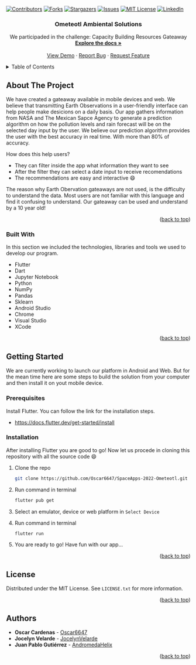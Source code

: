 <!-- Improved compatibility of back to top link: See: https://github.com/othneildrew/Best-README-Template/pull/73 -->
<a name="NASA Space Apps Challenge: Ometeotl"></a>
<!--
*** Thanks for checking out the Best-README-Template. If you have a suggestion
*** that would make this better, please fork the repo and create a pull request
*** or simply open an issue with the tag "enhancement".
*** Don't forget to give the project a star!
*** Thanks again! Now go create something AMAZING! :D
-->



<!-- PROJECT SHIELDS -->
<!--
*** I'm using markdown "reference style" links for readability.
*** Reference links are enclosed in brackets [ ] instead of parentheses ( ).
*** See the bottom of this document for the declaration of the reference variables
*** for contributors-url, forks-url, etc. This is an optional, concise syntax you may use.
*** https://www.markdownguide.org/basic-syntax/#reference-style-links
-->
[![Contributors][contributors-shield]][contributors-url]
[![Forks][forks-shield]][forks-url]
[![Stargazers][stars-shield]][stars-url]
[![Issues][issues-shield]][issues-url]
[![MIT License][license-shield]][license-url]
[![LinkedIn][linkedin-shield]][linkedin-url]

  <h3 align="center">Ometeotl Ambiental Solutions</h3>

  <p align="center">
    We participaded in the challenge: Capacity Building Resources Gateaway
    <br />
    <a href="https://github.com/Oscar6647/SpaceApps-2022-Ometeotl"><strong>Explore the docs »</strong></a>
    <br />
    <br />
    <a href="https://drive.google.com/file/d/1QWwP7SG6py8EyWiH0IRyxO52G0_y9S-i/view?usp=sharing">View Demo</a>
    ·
    <a href="https://github.com/othneildrew/Best-README-Template/issues">Report Bug</a>
    ·
    <a href="https://github.com/othneildrew/Best-README-Template/issues">Request Feature</a>
  </p>
</div>



<!-- TABLE OF CONTENTS -->
<details>
  <summary>Table of Contents</summary>
  <ol>
    <li>
      <a href="#about-the-project">About The Project</a>
      <ul>
        <li><a href="#built-with">Built With</a></li>
      </ul>
    </li>
    <li>
      <a href="#getting-started">Getting Started</a>
      <ul>
        <li><a href="#prerequisites">Prerequisites</a></li>
        <li><a href="#installation">Installation</a></li>
      </ul>
    </li>
    <li><a href="#usage">Usage</a></li>
    <li><a href="#contributing">Contributing</a></li>
    <li><a href="#contact">Contact</a></li>
  </ol>
</details>

<!-- ABOUT THE PROJECT -->
## About The Project

We have created a gateaway available in mobile devices and web. We believe that transmitting Earth Observations in a user-friendly interface can help people make desicions on a daily basis. Our app gathers information from NASA and The Mexican Sapce Agency to generate a prediction algorithm on how the pollution levels and rain forecast will be on the selected day input by the user. We believe our prediction algorithm provides the user with the best accuracy in real time. With more than 80% of accuracy. 

How does this help users?
* They can filter inside the app what information they want to see
* After the filter they can select a date input to receive recomendations
* The recommendations are easy and interactive :smile:

The reason why Earth Obervation gateaways are not used, is the difficulty to understand the data. Most users are not familiar with this language and find it confusing to understand. Our gateaway can be used and understand by a 10 year old!

<p align="right">(<a href="#readme-top">back to top</a>)</p>

### Built With

In this section we included the technologies, libraries and tools we used to develop our program. 

* Flutter
* Dart
* Jupyter Notebook
* Python
* NumPy
* Pandas
* Sklearn
* Android Studio
* Chrome
* Visual Studio
* XCode

<p align="right">(<a href="#readme-top">back to top</a>)</p>

<!-- GETTING STARTED -->
## Getting Started

We are currently working to launch our platform in Android and Web. But for the mean time here are some steps to build the solution from your computer and then install it on yout mobile device. 

### Prerequisites

Install Flutter. You can follow the link for the installation steps. 
* https://docs.flutter.dev/get-started/install


### Installation

After installing Flutter you are good to go! Now let us procede in cloning this repository with all the source code :smile:

1. Clone the repo
   ```sh
   git clone https://github.com/Oscar6647/SpaceApps-2022-Ometeotl.git
   ```
3. Run command in terminal
   ```sh
   flutter pub get
   ```
4. Select an emulator, device or web platform in `Select Device`

5. Run command in terminal
   ```sh
   flutter run
   ```
 6. You are ready to go! Have fun with our app...

<p align="right">(<a href="#readme-top">back to top</a>)</p>

<!-- LICENSE -->
## License

Distributed under the MIT License. See `LICENSE.txt` for more information.

<p align="right">(<a href="#readme-top">back to top</a>)</p>


<!-- Authors -->
## Authors


* **Oscar Cardenas** - [Oscar6647](https://github.com/Oscar6647)
* **Jocelyn Velarde** - [JocelynVelarde](https://github.com/JocelynVelarde)
* **Juan Pablo Gutiérrez** - [AndromedaHelix](https://github.com/AndromedaHelix)


<p align="right">(<a href="#readme-top">back to top</a>)</p>

 [contributors-shield]: https://img.shields.io/github/contributors/Oscar6647/SpaceApps-2022-Ometeotl.svg?style=for-the-badge
[contributors-url]: https://github.com/Oscar6647/SpaceApps-2022-Ometeotl/graphs/contributors
[forks-shield]: https://img.shields.io/github/forks/Oscar6647/SpaceApps-2022-Ometeotl.svg?style=for-the-badge
 [forks-url]: https://github.com/Oscar6647/SpaceApps-2022-Ometeotl/network/members
 [stars-shield]: https://img.shields.io/github/stars/Oscar6647/SpaceApps-2022-Ometeotl.svg?style=for-the-badge
 [stars-url]: https://github.com/Oscar6647/SpaceApps-2022-Ometeotl/stargazers
 [issues-shield]: https://img.shields.io/github/issues/Oscar6647/SpaceApps-2022-Ometeotl.svg?style=for-the-badge
 [issues-url]: https://github.com/Oscar6647/SpaceApps-2022-Ometeotl/issues
 [license-shield]: https://img.shields.io/github/license/Oscar6647/SpaceApps-2022-Ometeotl.svg?style=for-the-badge
 [license-url]: https://github.com/Oscar6647/SpaceApps-2022-Ometeotl/blob/master/LICENSE.txt
 [linkedin-shield]: https://img.shields.io/badge/-LinkedIn-black.svg?style=for-the-badge&logo=linkedin&colorB=555
 [linkedin-url]: https://www.linkedin.com/in/jocelynvelarde/
